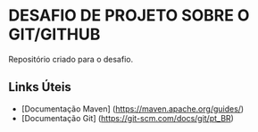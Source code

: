 # DESAFIO DE PROJETO SOBRE O GIT/GITHUB
Repositório criado para o desafio.

## Links Úteis
- [Documentação Maven] (https://maven.apache.org/guides/)
- [Documentação Git] (https://git-scm.com/docs/git/pt_BR)

